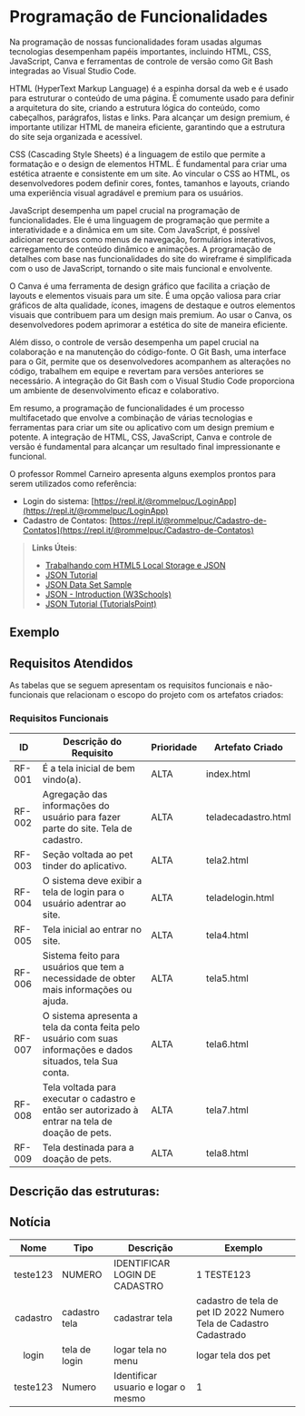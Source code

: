 # Programação de Funcionalidades

Na programação de nossas funcionalidades foram usadas algumas tecnologias desempenham papéis importantes, incluindo HTML, CSS, JavaScript, Canva e ferramentas de controle de versão como Git Bash integradas ao Visual Studio Code.

HTML (HyperText Markup Language) é a espinha dorsal da web e é usado para estruturar o conteúdo de uma página. É comumente usado para definir a arquitetura do site, criando a estrutura lógica do conteúdo, como cabeçalhos, parágrafos, listas e links. Para alcançar um design premium, é importante utilizar HTML de maneira eficiente, garantindo que a estrutura do site seja organizada e acessível.

CSS (Cascading Style Sheets) é a linguagem de estilo que permite a formatação e o design de elementos HTML. É fundamental para criar uma estética atraente e consistente em um site. Ao vincular o CSS ao HTML, os desenvolvedores podem definir cores, fontes, tamanhos e layouts, criando uma experiência visual agradável e premium para os usuários.

JavaScript desempenha um papel crucial na programação de funcionalidades. Ele é uma linguagem de programação que permite a interatividade e a dinâmica em um site. Com JavaScript, é possível adicionar recursos como menus de navegação, formulários interativos, carregamento de conteúdo dinâmico e animações. A programação de detalhes com base nas funcionalidades do site do wireframe é simplificada com o uso de JavaScript, tornando o site mais funcional e envolvente.

O Canva é uma ferramenta de design gráfico que facilita a criação de layouts e elementos visuais para um site. É uma opção valiosa para criar gráficos de alta qualidade, ícones, imagens de destaque e outros elementos visuais que contribuem para um design mais premium. Ao usar o Canva, os desenvolvedores podem aprimorar a estética do site de maneira eficiente.

Além disso, o controle de versão desempenha um papel crucial na colaboração e na manutenção do código-fonte. O Git Bash, uma interface para o Git, permite que os desenvolvedores acompanhem as alterações no código, trabalhem em equipe e revertam para versões anteriores se necessário. A integração do Git Bash com o Visual Studio Code proporciona um ambiente de desenvolvimento eficaz e colaborativo.

Em resumo, a programação de funcionalidades é um processo multifacetado que envolve a combinação de várias tecnologias e ferramentas para criar um site ou aplicativo com um design premium e potente. A integração de HTML, CSS, JavaScript, Canva e controle de versão é fundamental para alcançar um resultado final impressionante e funcional.

O professor Rommel Carneiro apresenta alguns exemplos prontos para serem utilizados como referência:
- Login do sistema: [https://repl.it/@rommelpuc/LoginApp](https://repl.it/@rommelpuc/LoginApp) 
- Cadastro de Contatos: [https://repl.it/@rommelpuc/Cadastro-de-Contatos](https://repl.it/@rommelpuc/Cadastro-de-Contatos)


> **Links Úteis**:
>
> - [Trabalhando com HTML5 Local Storage e JSON](https://www.devmedia.com.br/trabalhando-com-html5-local-storage-e-json/29045)
> - [JSON Tutorial](https://www.w3resource.com/JSON)
> - [JSON Data Set Sample](https://opensource.adobe.com/Spry/samples/data_region/JSONDataSetSample.html)
> - [JSON - Introduction (W3Schools)](https://www.w3schools.com/js/js_json_intro.asp)
> - [JSON Tutorial (TutorialsPoint)](https://www.tutorialspoint.com/json/index.htm)

## Exemplo

## Requisitos Atendidos

As tabelas que se seguem apresentam os requisitos funcionais e não-funcionais que relacionam o escopo do projeto com os artefatos criados:

### Requisitos Funcionais



|ID    | Descrição do Requisito | Prioridade | Artefato Criado |
|------|------------------------|------------|-----------------|
|RF-001| É a tela inicial de bem vindo(a). | ALTA | index.html |
|RF-002| Agregação das informações do usuário para fazer parte do site. Tela de cadastro. | ALTA | teladecadastro.html  |
|RF-003| Seção voltada ao pet tinder do aplicativo. | ALTA | tela2.html |
|RF-004| O sistema deve exibir a tela de login para o usuário adentrar ao site. | ALTA | teladelogin.html |
|RF-005| Tela inicial ao entrar no site. | ALTA | tela4.html
|RF-006| Sistema feito para usuários que tem a necessidade de obter mais informações ou ajuda. | ALTA | tela5.html |
|RF-007| O sistema apresenta a tela da conta feita pelo usuário com suas informações e dados situados, tela Sua conta.  | ALTA | tela6.html |
|RF-008| Tela voltada para executar o cadastro e então ser autorizado à entrar na tela de doação de pets. | ALTA | tela7.html |
|RF-009| Tela destinada para a doação de pets. | ALTA | tela8.html |

 


## Descrição das estruturas:

## Notícia
|  **Nome**      | **Tipo**          | **Descrição**                             | **Exemplo**                                    |
|:--------------:|-------------------|-------------------------------------------|------------------------------------------------|
| teste123        | NUMERO  | IDENTIFICAR LOGIN DE CADASTRO            | 1                 TESTE123                             |
| cadastro         | cadastro tela             | cadastrar tela                         |cadastro de tela de pet                                ID 2022           Numero               Tela de Cadastro                          Cadastrado
| login       | tela de login           | logar tela no menu                      |logar tela dos pet                            |
| teste123  | Numero  | Identificar usuario e logar o mesmo | 1                                              |

